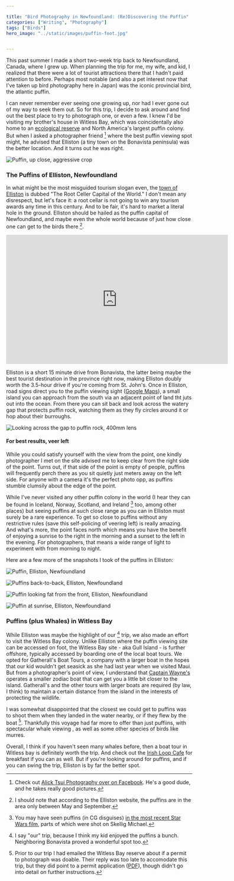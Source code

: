 ```yaml
---

title: "Bird Photography in Newfoundland: (Re)Discovering the Puffin"
categories: ["Writing", "Photography"]
tags: ["Birds"]
hero_image: "../static/images/puffin-foot.jpg"


---
```


This past summer I made a short two-week trip back to Newfoundland, Canada, where I grew up. When planning the trip for me, my wife, and kid, I realized that there were a lot of tourist attractions there that I hadn't paid attention to before. Perhaps most notable (and also a pet interest now that I've taken up bird photography here in Japan) was the iconic provincial bird, the atlantic puffin. 

I can never remember ever seeing one growing up, nor had I ever gone out of my way to seek them out. So for this trip, I decide to ask around and find out the best place to try to photograph one, or even a few. I knew I'd be visiting my brother's house in Witless Bay, which was coincidentally also home to an [ecological reserve](http://www.flr.gov.nl.ca/natural_areas/wer/r_wbe/) and North America's largest puffin colony. But when I asked a photographer friend [^alick] where the best puffin viewing spot might, he advised that Elliston (a tiny town on the Bonavista peninsula) was the better location. And it turns out he was right.

![Puffin, up close, aggressive crop](/static/images/puffin-head.jpg)

### The Puffins of Elliston, Newfoundland

In what might be the most misguided tourism slogan even, the [town of Elliston](http://www.townofelliston.ca/) is dubbed "The Root Celler Capital of the World." I don't mean any disrespect, but let's face it: a root cellar is not going to win any tourism awards any time in this century. And to be fair, it's hard to market a literal hole in the ground. Elliston should be hailed as the puffin capital of Newfoundland, and maybe even the whole world because of just how close one can get to the birds there [^season].




<div class="flex-video">
<iframe src="https://www.google.com/maps/embed?pb=!1m28!1m12!1m3!1d42182.43175882044!2d-53.100931017073364!3d48.640424642157704!2m3!1f0!2f0!3f0!3m2!1i1024!2i768!4f13.1!4m13!3e0!4m5!1s0x4b75abf85f5bc0f9%3A0xe4c6563f94b8a47f!2sBonavista%2C+NL%2C+Canada!3m2!1d48.6533449!2d-53.111824899999995!4m5!1s0x4b75aa02c0e00aff%3A0xe8d136e46addfb73!2sPuffin+Viewing+Site%2C+Maberly+Rd%2C+Elliston%2C+NL+A0C+1W0%2C+Canada!3m2!1d48.6277267!2d-53.0195619!5e0!3m2!1sen!2sjp!4v1514551909142" width="600" height="350" frameborder="0" style="border:0" allowfullscreen></iframe></div>

Elliston is a short 15 minute drive from Bonavista, the latter being maybe the best tourist destination in the province right now, making Elliston doubly worth the 3.5-hour drive if you're coming from St. John's. Once in Elliston, road signs direct you to the puffin viewing sight ([Google Maps](https://goo.gl/maps/RosTT3RzHXu)), a small island you can approach from the south via an adjacent point of land tht juts out into the ocean. From there you can sit back and look across the watery gap that protects puffin rock, watching them as they fly circles around it or hop about their burroughs.

<img src="/static/images/puffin-wide.jpg" alt="Looking across the gap to puffin rock, 400mm lens" class="full-bleed">

#### For best results, veer left

While you could satisfy yourself with the view from the point, one kindly photographer I met on the site advised me to keep clear from the right side of the point. Turns out, if that side of the point is empty of people, puffins will frequently perch there as you sit quietly just meters away on the left side. For anyone with a camera it's the perfect photo opp, as puffins stumble clumsily about the edge of the point. 


While I've never visited any other puffin colony in the world (I hear they can be found in Iceland, Norway, Scotland, and Ireland [^starwars] too, among other places) but seeing puffins at such  close range as you can in Elliston must surely be a rare experience.  To get so close to puffins without any restrictive rules (save this self-policing of veering left) is really amazing. And what's more, the point faces north which means you have the benefit of enjoying a sunrise to the right in the morning and a sunset to the left in the evening. For photographers, that means a wide range of light to experiment with from morning to night. 

[^starwars]: You may have seen puffins (in CG disguises) [in the most recent Star Wars film](http://www.dailyedge.ie/porgs-in-star-wars-the-last-jedi-for-a-practical-reason-3764091-Dec2017/), parts of which were shot on Skellig Michael.

Here are a few more of the snapshots I took of the puffins in Elliston:

![Puffin, Elliston, Newfoundland](/static/images/puffin-step.jpg)

![Puffins back-to-back, Elliston, Newfoundland](/static/images/puffin-reflect.jpg)

![Puffin looking fat from the front, Elliston, Newfoundland](/static/images/puffin-front.jpg)

![Puffin at sunrise, Elliston, Newfoundland](/static/images/puffin-sunrise.jpg)



### Puffins (plus Whales) in Witless Bay

While Elliston was maybe the highlight of our [^highlight] trip, we also made an effort to visit the Witless Bay colony. Unlike Elliston where the puffin viewing site can be accessed on foot, the Witless Bay site - aka Gull Island - is further offshore, typically accessed by boarding one of the local boat tours. We opted for Gatherall's Boat Tours, a company with a larger boat in the hopes that our kid wouldn't get seasick as she had last year when we visited Maui. But from a photographer's point of view, I understand that [Captain Wayne's](https://captwaynes.com) operates a smaller zodiac boat that can get you a little bit closer to the island. Gatherall's and the other tours with larger boats are required (by law, I think) to maintain a certain distance from the island in the interests of protecting the wildlife. 


I was somewhat disappointed that the closest we could get to puffins was to shoot them when they landed in the water nearby, or if they flew by the boat [^emailed]. Thankfully this voyage had far more to offer than just puffiins, with spectacular whale viewing , as well as some other species of birds like murres.


Overall, I think if you haven't seen many whales before, then a boat tour in Witless bay is definitely worth the trip. And check out the [Irish Loop Cafe](http://www.irishloopcoffeehouse.com/) for breakfast if you can as well. But if you're looking around for puffins, and if you can swing the trip, Elliston is by far the better spot. 

[^alick]: Check out [Alick Tsui Photography over on Facebook](https://www.facebook.com/alicktsuiphotography/). He's a good dude, and he takes really good pictures.

[^season]: I should note that according to the Elliston website, the puffins are in the area only between May and September. 


[^highlight]: I say "our" trip, because I think my kid enjoyed the puffins a bunch. Neighboring Bonavista proved a wonderful spot too. 

[^emailed]: Prior to our trip I had emailed the Witless Bay reserve about if a permit to photograph was doable. Their reply was too late to accomodate this trip, but they did point to a permit application ([PDF](http://www.flr.gov.nl.ca/natural_areas/pdf/Permit_Application_2017.pdf)), though didn't go into detail on further instructions.

